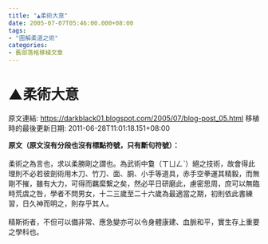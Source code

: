 ```yaml
---
title: "▲柔術大意"
date: 2005-07-07T05:46:00.000+08:00
tags: 
- "圖解柔道之術"
categories:
- 舊部落格移植文章
---
```


# ▲柔術大意

原文連結: https://darkblack01.blogspot.com/2005/07/blog-post_05.html
移植時的最後更新日期: 2011-06-28T11:01:18.151+08:00

<strong>原文（原文沒有分段也沒有標點符號，只有斷句符號）：</strong><br /><br />柔術之為言也，求以柔勝剛之謂也。為武術中敻（ㄒㄩㄥˋ）絕之技術，故會得此理則不必若彼劍術用木刀、竹刀、面、胴、小手等道具，赤手空拳運其精毅，而無剛不摧，雖有大力，可得而羈縻繫之矣，然必平日研磨此，慮密思周，庶可以無臨時荒虞之咎，學者不問男女，十二三歲至二十六歲為最適當之期，初則依此書練習，日久神而明之，則存乎其人。<br /><br />精斯術者，不但可以備非常、應急變亦可以令身體康建、血脈和平，實生存上重要之學科也。
